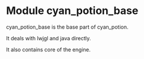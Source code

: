 # Module cyan_potion_base
cyan_potion_base is the base part of cyan_potion.

It deals with lwjgl and java directly.

It also contains core of the engine.
